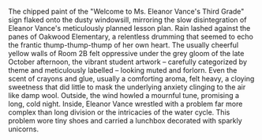 The chipped paint of the "Welcome to Ms. Eleanor Vance's Third Grade" sign flaked onto the dusty windowsill, mirroring the slow disintegration of Eleanor Vance's meticulously planned lesson plan.  Rain lashed against the panes of Oakwood Elementary, a relentless drumming that seemed to echo the frantic thump-thump-thump of her own heart.  The usually cheerful yellow walls of Room 2B felt oppressive under the grey gloom of the late October afternoon, the vibrant student artwork – carefully categorized by theme and meticulously labelled – looking muted and forlorn.  Even the scent of crayons and glue, usually a comforting aroma, felt heavy, a cloying sweetness that did little to mask the underlying anxiety clinging to the air like damp wool.  Outside, the wind howled a mournful tune, promising a long, cold night.  Inside, Eleanor Vance wrestled with a problem far more complex than long division or the intricacies of the water cycle.  This problem wore tiny shoes and carried a lunchbox decorated with sparkly unicorns.
